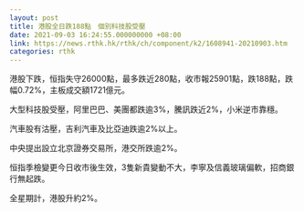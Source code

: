 ```yaml
---
layout: post
title: 港股全日跌188點　個別科技股受壓
date: 2021-09-03 16:24:55.000000000 +08:00
link: https://news.rthk.hk/rthk/ch/component/k2/1608941-20210903.htm
categories: rthk
---
```


港股下跌，恒指失守26000點，最多跌近280點，收市報25901點，跌188點，跌幅0.72%，主板成交額1721億元。

大型科技股受壓，阿里巴巴、美團都跌逾3%，騰訊跌近2%，小米逆市靠穩。

汽車股有沽壓，吉利汽車及比亞迪跌逾2%以上。

中央提出設立北京證券交易所，港交所跌逾2%。

恒指季檢變更今日收市後生效，3隻新貴變動不大，李寧及信義玻璃偏軟，招商銀行無起跌。

全星期計，港股升約2%。
